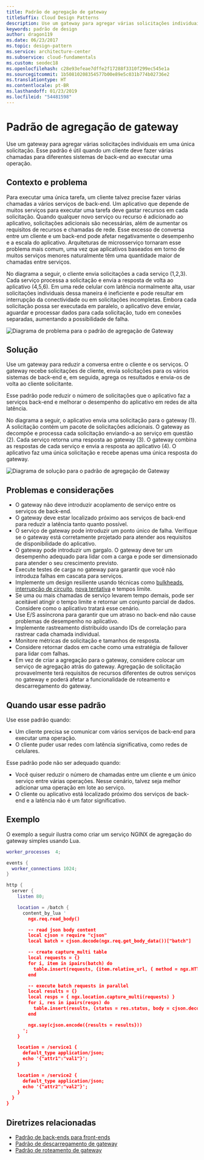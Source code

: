 ```yaml
---
title: Padrão de agregação de gateway
titleSuffix: Cloud Design Patterns
description: Use um gateway para agregar várias solicitações individuais em uma única solicitação.
keywords: padrão de design
author: dragon119
ms.date: 06/23/2017
ms.topic: design-pattern
ms.service: architecture-center
ms.subservice: cloud-fundamentals
ms.custom: seodec18
ms.openlocfilehash: c28e93efeae7dffe2f17288f3310f299ec545e1a
ms.sourcegitcommit: 1b50810208354577b00e89e5c031b774b02736e2
ms.translationtype: HT
ms.contentlocale: pt-BR
ms.lasthandoff: 01/23/2019
ms.locfileid: "54481598"
---
```

# <a name="gateway-aggregation-pattern"></a>Padrão de agregação de gateway

Use um gateway para agregar várias solicitações individuais em uma única solicitação. Esse padrão é útil quando um cliente deve fazer várias chamadas para diferentes sistemas de back-end ao executar uma operação.

## <a name="context-and-problem"></a>Contexto e problema

Para executar uma única tarefa, um cliente talvez precise fazer várias chamadas a vários serviços de back-end. Um aplicativo que depende de muitos serviços para executar uma tarefa deve gastar recursos em cada solicitação. Quando qualquer novo serviço ou recurso é adicionado ao aplicativo, solicitações adicionais são necessárias, além de aumentar os requisitos de recursos e chamadas de rede. Esse excesso de conversa entre um cliente e um back-end pode afetar negativamente o desempenho e a escala do aplicativo.  Arquiteturas de microsserviço tornaram esse problema mais comum, uma vez que aplicativos baseados em torno de muitos serviços menores naturalmente têm uma quantidade maior de chamadas entre serviços.

No diagrama a seguir, o cliente envia solicitações a cada serviço (1,2,3). Cada serviço processa a solicitação e envia a resposta de volta ao aplicativo (4,5,6). Em uma rede celular com latência normalmente alta, usar solicitações individuais dessa maneira é ineficiente e pode resultar em interrupção da conectividade ou em solicitações incompletas. Embora cada solicitação possa ser executada em paralelo, o aplicativo deve enviar, aguardar e processar dados para cada solicitação, tudo em conexões separadas, aumentando a possibilidade de falha.

![Diagrama de problema para o padrão de agregação de Gateway](./_images/gateway-aggregation-problem.png)

## <a name="solution"></a>Solução

Use um gateway para reduzir a conversa entre o cliente e os serviços. O gateway recebe solicitações de cliente, envia solicitações para os vários sistemas de back-end e, em seguida, agrega os resultados e envia-os de volta ao cliente solicitante.

Esse padrão pode reduzir o número de solicitações que o aplicativo faz a serviços back-end e melhorar o desempenho do aplicativo em redes de alta latência.

No diagrama a seguir, o aplicativo envia uma solicitação para o gateway (1). A solicitação contém um pacote de solicitações adicionais. O gateway as decompõe e processa cada solicitação enviando-a ao serviço em questão (2). Cada serviço retorna uma resposta ao gateway (3). O gateway combina as respostas de cada serviço e envia a resposta ao aplicativo (4). O aplicativo faz uma única solicitação e recebe apenas uma única resposta do gateway.

![Diagrama de solução para o padrão de agregação de Gateway](./_images/gateway-aggregation.png)

## <a name="issues-and-considerations"></a>Problemas e considerações

- O gateway não deve introduzir acoplamento de serviço entre os serviços de back-end.
- O gateway deve estar localizado próximo aos serviços de back-end para reduzir a latência tanto quanto possível.
- O serviço de gateway pode introduzir um ponto único de falha. Verifique se o gateway está corretamente projetado para atender aos requisitos de disponibilidade do aplicativo.
- O gateway pode introduzir um gargalo. O gateway deve ter um desempenho adequado para lidar com a carga e pode ser dimensionado para atender o seu crescimento previsto.
- Execute testes de carga no gateway para garantir que você não introduza falhas em cascata para serviços.
- Implemente um design resiliente usando técnicas como [bulkheads][bulkhead], [interrupção de circuito][circuit-breaker], [nova tentativa][retry] e tempos limite.
- Se uma ou mais chamadas de serviço levarem tempo demais, pode ser aceitável atingir o tempo limite e retornar um conjunto parcial de dados. Considere como o aplicativo tratará esse cenário.
- Use E/S assíncrona para garantir que um atraso no back-end não cause problemas de desempenho no aplicativo.
- Implemente rastreamento distribuído usando IDs de correlação para rastrear cada chamada individual.
- Monitore métricas de solicitação e tamanhos de resposta.
- Considere retornar dados em cache como uma estratégia de failover para lidar com falhas.
- Em vez de criar a agregação para o gateway, considere colocar um serviço de agregação atrás do gateway. Agregação de solicitação provavelmente terá requisitos de recursos diferentes de outros serviços no gateway e poderá afetar a funcionalidade de roteamento e descarregamento do gateway.

## <a name="when-to-use-this-pattern"></a>Quando usar esse padrão

Use esse padrão quando:

- Um cliente precisa se comunicar com vários serviços de back-end para executar uma operação.
- O cliente puder usar redes com latência significativa, como redes de celulares.

Esse padrão pode não ser adequado quando:

- Você quiser reduzir o número de chamadas entre um cliente e um único serviço entre várias operações. Nesse cenário, talvez seja melhor adicionar uma operação em lote ao serviço.
- O cliente ou aplicativo está localizado próximo dos serviços de back-end e a latência não é um fator significativo.

## <a name="example"></a>Exemplo

O exemplo a seguir ilustra como criar um serviço NGINX de agregação do gateway simples usando Lua.

```lua
worker_processes  4;

events {
  worker_connections 1024;
}

http {
  server {
    listen 80;

    location = /batch {
      content_by_lua '
        ngx.req.read_body()

        -- read json body content
        local cjson = require "cjson"
        local batch = cjson.decode(ngx.req.get_body_data())["batch"]

        -- create capture_multi table
        local requests = {}
        for i, item in ipairs(batch) do
          table.insert(requests, {item.relative_url, { method = ngx.HTTP_GET}})
        end

        -- execute batch requests in parallel
        local results = {}
        local resps = { ngx.location.capture_multi(requests) }
        for i, res in ipairs(resps) do
          table.insert(results, {status = res.status, body = cjson.decode(res.body), header = res.header})
        end

        ngx.say(cjson.encode({results = results}))
      ';
    }

    location = /service1 {
      default_type application/json;
      echo '{"attr1":"val1"}';
    }

    location = /service2 {
      default_type application/json;
      echo '{"attr2":"val2"}';
    }
  }
}
```

## <a name="related-guidance"></a>Diretrizes relacionadas

- [Padrão de back-ends para front-ends](./backends-for-frontends.md)
- [Padrão de descarregamento de gateway](./gateway-offloading.md)
- [Padrão de roteamento de gateway](./gateway-routing.md)

[bulkhead]: ./bulkhead.md
[circuit-breaker]: ./circuit-breaker.md
[retry]: ./retry.md